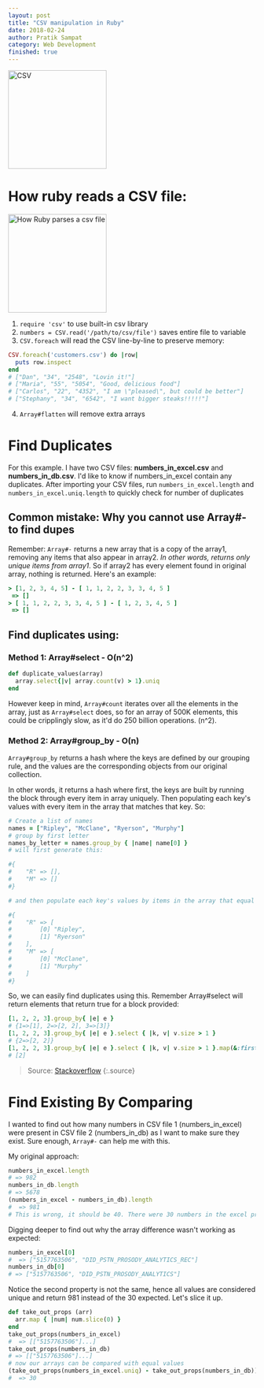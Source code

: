 ```yaml
---
layout: post
title: "CSV manipulation in Ruby"
date: 2018-02-24
author: Pratik Sampat
category: Web Development
finished: true
---
```


<img src="https://www.zamzar.com/images/filetypes/csv.png" width="200" alt="CSV">

# How ruby reads a CSV file:


<img src="http://i.imgur.com/1Tvf1Ma.jpg" width="200" alt="How Ruby parses a csv file">

1. `require 'csv'` to use built-in csv library
2. `numbers = CSV.read('/path/to/csv/file')` saves entire file to variable
3. `CSV.foreach` will read the CSV line-by-line to preserve memory:
```ruby
CSV.foreach('customers.csv') do |row|
  puts row.inspect
end
# ["Dan", "34", "2548", "Lovin it!"]
# ["Maria", "55", "5054", "Good, delicious food"]
# ["Carlos", "22", "4352", "I am \"pleased\", but could be better"]
# ["Stephany", "34", "6542", "I want bigger steaks!!!!!"]
```

4. `Array#flatten` will remove extra arrays

# Find Duplicates
For this example. I have two CSV files: **numbers_in_excel.csv** and **numbers_in_db.csv**.
I'd like to know if numbers_in_excel contain any duplicates.
After importing your CSV files, run `numbers_in_excel.length` and `numbers_in_excel.uniq.length`
to quickly check for number of duplicates

## Common mistake: Why you cannot use Array#- to find dupes
Remember: `Array#-` returns a new array that is a copy of the array1,
removing any items that also appear in array2. *In other words, returns only unique items from array1*.
So if array2 has every element found in original array, nothing is returned.
Here's an example:
```ruby
> [1, 2, 3, 4, 5] - [ 1, 1, 2, 2, 3, 3, 4, 5 ]
 => []
> [ 1, 1, 2, 2, 3, 3, 4, 5 ] - [ 1, 2, 3, 4, 5 ]
 => []
 ```
## Find duplicates using:

### Method 1: Array#select - O(n^2)
```ruby
def duplicate_values(array)
  array.select{|v| array.count(v) > 1}.uniq
end
```

However keep in mind,
`Array#count` iterates over all the elements in the array, just as `Array#select` does,
so for an array of 500K elements, this could be cripplingly slow, as it'd do 250 billion operations.
(n^2).

### Method 2: Array#group_by - O(n)

 `Array#group_by` returns a hash where the keys are defined by our grouping rule,
 and the values are the corresponding objects from our original collection.

 In other words, it returns a hash where first, the keys are built by running the
 block through every item in array uniquely. Then populating each key's values with every
 item in the array that matches that key. So:
 ```ruby
 # Create a list of names
names = ["Ripley", "McClane", "Ryerson", "Murphy"]
# group by first letter
names_by_letter = names.group_by { |name| name[0] }
# will first generate this:

#{
#    "R" => [],
#    "M" => []
#}

# and then populate each key's values by items in the array that equal the key:

#{
#    "R" => [
#        [0] "Ripley",
#        [1] "Ryerson"
#    ],
#    "M" => [
#        [0] "McClane",
#        [1] "Murphy"
#    ]
#}
```

So, we can easily find duplicates using this. Remember Array#select will return
elements that return true for a block provided:

```ruby
[1, 2, 2, 3].group_by{ |e| e }
# {1=>[1], 2=>[2, 2], 3=>[3]}
[1, 2, 2, 3].group_by{ |e| e }.select { |k, v| v.size > 1 }
# {2=>[2, 2]}
[1, 2, 2, 3].group_by{ |e| e }.select { |k, v| v.size > 1 }.map(&:first)
# [2]
```

>  Source: [Stackoverflow](https://stackoverflow.com/questions/30336581/ruby-find-duplicates-in-an-array)
{:.source}

# Find Existing By Comparing

I wanted to find out how many numbers in CSV file 1 (numbers_in_excel)
were present in CSV file 2 (numbers_in_db) as I want to make sure they exist.
Sure enough, `Array#-` can help me with this.

My original approach:
```ruby
numbers_in_excel.length
# => 982
numbers_in_db.length
# => 5678
(numbers_in_excel - numbers_in_db).length
#  => 981
# This is wrong, it should be 40. There were 30 numbers in the excel provided that weren't in the db.
```
Digging deeper to find out why the array difference wasn't working as expected:
```ruby
numbers_in_excel[0]
#  => ["5157763506", "DID_PSTN_PROSODY_ANALYTICS_REC"]
numbers_in_db[0]
# => ["5157763506", "DID_PSTN_PROSODY_ANALYTICS"]
```
Notice the second property is not the same, hence all values are considered unique and return 981
instead of the 30 expected. Let's slice it up.

```ruby
def take_out_props (arr)
  arr.map { |num| num.slice(0) }
end
take_out_props(numbers_in_excel)
#  => [["5157763506"]...]
take_out_props(numbers_in_db)
# => [["5157763506"]...]
# now our arrays can be compared with equal values
(take_out_props(numbers_in_excel.uniq) - take_out_props(numbers_in_db)).length
#  => 30
```
